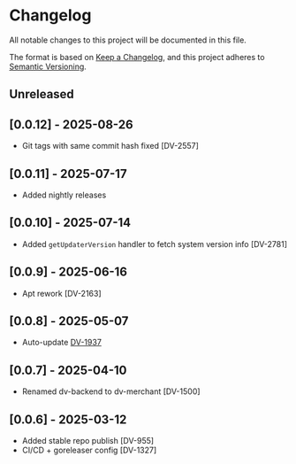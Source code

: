 # Changelog

All notable changes to this project will be documented in this file.

The format is based on [Keep a Changelog](https://keepachangelog.com/en/1.1.0/),
and this project adheres to [Semantic Versioning](https://semver.org/spec/v2.0.0.html).

## Unreleased

## [0.0.12] - 2025-08-26

- Git tags with same commit hash fixed [DV-2557]

## [0.0.11] - 2025-07-17

- Added nightly releases

## [0.0.10] - 2025-07-14

- Added `getUpdaterVersion` handler to fetch system version info [DV-2781]

## [0.0.9] - 2025-06-16
- Apt rework [DV-2163]

## [0.0.8] - 2025-05-07
- Auto-update [DV-1937](https://maxta.sk/issue/DV-1937)

## [0.0.7] - 2025-04-10

- Renamed dv-backend to dv-merchant  [DV-1500]

## [0.0.6] - 2025-03-12

- Added stable repo publish [DV-955]
- CI/CD + goreleaser config [DV-1327]
